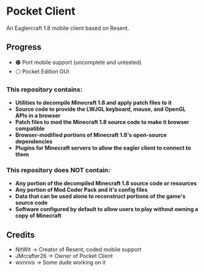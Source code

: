 # Pocket Client

An Eaglercraft 1.8 mobile client based on Resent.

## Progress

- 🟠 Port mobile support (uncomplete and untested)
- ⚪ Pocket Edition GUI

### This repository contains:

 - **Utilities to decompile Minecraft 1.8 and apply patch files to it**
 - **Source code to provide the LWJGL keyboard, mouse, and OpenGL APIs in a browser**
 - **Patch files to mod the Minecraft 1.8 source code to make it browser compatible**
 - **Browser-modified portions of Minecraft 1.8's open-source dependencies**
 - **Plugins for Minecraft servers to allow the eagler client to connect to them**

### This repository does NOT contain:

 - **Any portion of the decompiled Minecraft 1.8 source code or resources**
 - **Any portion of Mod Coder Pack and it's config files**
 - **Data that can be used alone to reconstruct portions of the game's source code**
 - **Software configured by default to allow users to play without owning a copy of Minecraft**

 ## Credits

 - NitWit -> Creator of Resent, coded mobile support
 - JMcrafter26 -> Owner of Pocket Client
 - wxnnvs -> Some dude working on it